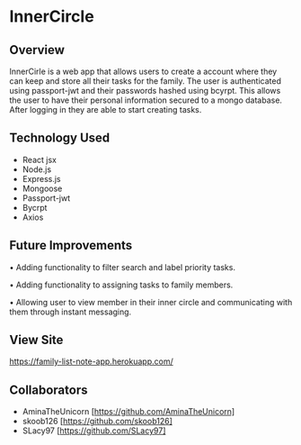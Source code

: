 # InnerCircle

## Overview

InnerCirle is a web app that allows users to create a account where they can keep and store all their tasks for the family. The user is authenticated using passport-jwt and their passwords hashed using bcyrpt. This allows the user to have their personal information secured to a mongo database. After logging in they are able to start creating tasks.

## Technology Used
-	React jsx
-	Node.js
-	Express.js
-	Mongoose
-	Passport-jwt
-	Bycrpt
-	Axios
## Future Improvements
•	Adding functionality to filter search and label priority tasks.

•	Adding functionality to assigning tasks to family members.

•	Allowing user to view member in their inner circle and communicating with them through instant messaging.
## View Site
https://family-list-note-app.herokuapp.com/

## Collaborators 
- AminaTheUnicorn [https://github.com/AminaTheUnicorn]
- skoob126 [https://github.com/skoob126]
- SLacy97 [https://github.com/SLacy97]


